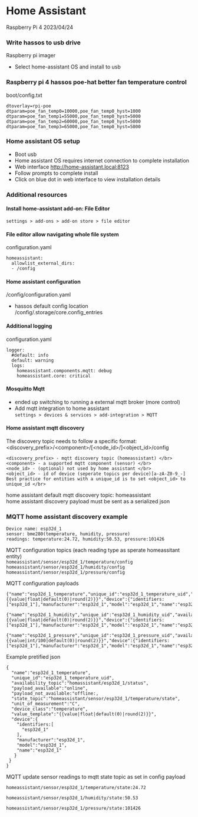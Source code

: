 # Home Assistant
Raspberry Pi 4
2023/04/24

### Write hassos to usb drive
Raspberry pi imager
  - Select home-assistant OS and install to usb

### Raspberry pi 4 hassos poe-hat better fan temperature control
boot/config.txt
```
dtoverlay=rpi-poe
dtparam=poe_fan_temp0=10000,poe_fan_temp0_hyst=1000
dtparam=poe_fan_temp1=55000,poe_fan_temp0_hyst=5000
dtparam=poe_fan_temp2=60000,poe_fan_temp0_hyst=5000
dtparam=poe_fan_temp3=65000,poe_fan_temp0_hyst=5000
```

### Home assistant OS setup
  - Boot usb
  - Home assistant OS requires internet connection to complete installation
  - Web interface http://home-assistant.local:8123
  - Follow prompts to complete install
  - Click on blue dot in web interface to view installation details
  
### Additional resources
#### Install home-assistant add-on: File Editor
```settings > add-ons > add-on store > file editor```
</br>
  
#### File editor allow navigating whole file system
configuration.yaml
```
homeassistant:
  allowlist_external_dirs:
  - /config 
```

#### Home assistant configuration
/config/configuration.yaml
  - hassos default config location </br>
  /config/.storage/core.config_entries

#### Additional logging
configuration.yaml
```
logger:
  #default: info
  default: warning  
  logs:  
    homeassistant.components.mqtt: debug
    homeassistant.core: critical
```

#### Mosquitto Mqtt
  - ended up switching to running a external mqtt broker (more control)
  - Add mqtt integration to home assistant </br>
  ```settings > devices & services > add-integration > MQTT```
  
#### Home assistant mqtt discovery
The discovery topic needs to follow a specific format: </br>
<discovery_prefix>/\<component>/[<node_id>/]<object_id>/config
```
<discovery_prefix> - mqtt discovery topic (homeassistant) </br>
<component> - a supported mqtt component (sensor) </br>
<node_id> - (optional) not used by home assistant </br>
<object_id> - id of device (seperate topics per device)[a-zA-Z0-9_-] Best practice for entities with a unique_id is to set <object_id> to unique_id </br>
```

home assistant default mqtt discovery topic: homeassistant </br>
home assistant discovery payload must be sent as a serialized json </br>

### MQTT home assistant discovery example
```
Device name: esp32d_1
sensor: bme280(temperature, humidity, pressure)
readings: temperature:24.72, humidity:50.53, pressure:101426
```

MQTT configuration topics (each reading type as sperate homeassitant entity)</br>
```homeassistant/sensor/esp32d_1/temperature/config``` </br>
```homeassistant/sensor/esp32d_1/humidity/config``` </br>
```homeassistant/sensor/esp32d_1/pressure/config``` </br>

MQTT configuration payloads
```
{"name":"esp32d_1_temperature","unique_id":"esp32d_1_temperature_uid","availability_topic":"homassistant/esp32d_1/status","payload_available":"online","payload_not_available:"offline:,"state_topic":"homeassistant/sensor/esp32d_1/temperature/state","unit_of_measurement":"C","device_class":"temperature","value_template":"{{value|float|default(0)|round(2)}}","device":{"identifiers:["esp32d_1"],"manufacturer":"esp32d_1","model":"esp32d_1","name":"esp32d_1"}}
```
```
{"name":"esp32d_1_humidity","unique_id":"esp32d_1_humidity_uid","availability_topic":"homassistant/esp32d_1/status","payload_available":"online","payload_not_available:"offline:,"state_topic":"homeassistant/sensor/esp32d_1/humidity/state","unit_of_measurement":"%","device_class":"humidity","value_template":"{{value|float|default(0)|round(2)}}","device":{"identifiers:["esp32d_1"],"manufacturer":"esp32d_1","model":"esp32d_1","name":"esp32d_1"}}
```
```
{"name":"esp32d_1_pressure","unique_id":"esp32d_1_pressure_uid","availability_topic":"homassistant/esp32d_1/status","payload_available":"online","payload_not_available:"offline:,"state_topic":"homeassistant/sensor/esp32d_1/pressure/state","unit_of_measurement":"hPa","device_class":"pressure","value_template":"{{value|int/100|default(0)|round(2)}}","device":{"identifiers:["esp32d_1"],"manufacturer":"esp32d_1","model":"esp32d_1","name":"esp32d_1"}}
```

Example pretified json
```
{
  "name":"esp32d_1_temperature",
  "unique_id":"esp32d_1_temperature_uid",
  "availability_topic":"homassistant/esp32d_1/status",
  "payload_available":"online",
  "payload_not_available:"offline:,
  "state_topic":"homeassistant/sensor/esp32d_1/temperature/state",
  "unit_of_measurement":"C",
  "device_class":"temperature",
  "value_template":"{{value|float|default(0)|round(2)}}",
  "device":{
    "identifiers:[
      "esp32d_1"
    ],
    "manufacturer":"esp32d_1",
    "model":"esp32d_1",
    "name":"esp32d_1"
   }
 }
}
```

MQTT update sensor readings to mqtt state topic as set in config payload
```
homeassistant/sensor/esp32d_1/temperature/state:24.72
```
```
homeassistant/sensor/esp32d_1/humidity/state:50.53
```
```
homeassistant/sensor/esp32d_1/pressure/state:101426
```


